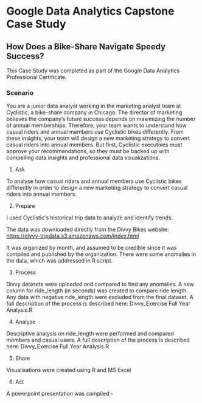 # Google Data Analytics Capstone Case Study
## How Does a Bike-Share Navigate Speedy Success? 

This Case Study was completed as part of the Google Data Analytics Professional Certificate.

### Scenario

You are a junior data analyst working in the marketing analyst team at Cyclistic, a bike-share company in Chicago. The director of marketing believes the company’s future success depends on maximizing the number of annual memberships. Therefore, your team wants to understand how casual riders and annual members use Cyclistic bikes differently. From these insights, your team will design a new marketing strategy to convert casual riders into annual members. But first, Cyclistic executives must approve your recommendations, so they must be backed up with compelling data insights and professional data visualizations. 

1. Ask

To analyse how casual riders and annual members use Cyclistic bikes differently in order to design a new marketing strategy to convert casual riders into annual members.

2. Prepare

I used Cyclistic's historical trip data to analyze and identify trends. 

The data was downloaded directly from the Divvy Bikes website: https://divvy-tripdata.s3.amazonaws.com/index.html

It was organized by month, and assumed to be credible since it was compiled and published by the organization. There were some anomalies in the data, which was addressed in R script.

3. Process

Divvy datasets were uploaded and compared to find any anomalies. A new column for ride_length (in seconds) was created to compare ride length. Any data with negative ride_length were excluded from the final dataset. A full description of the process is described here: Divvy_Exercise Full Year Analysis.R

4. Analyse

Descriptive analysis on ride_length were performed and compared members and casual users. A full description of the process is described here: Divvy_Exercise Full Year Analysis.R

5. Share

Visualisations were created using R and MS Excel 

6. Act 

A powerpoint presentation was compiled - 
